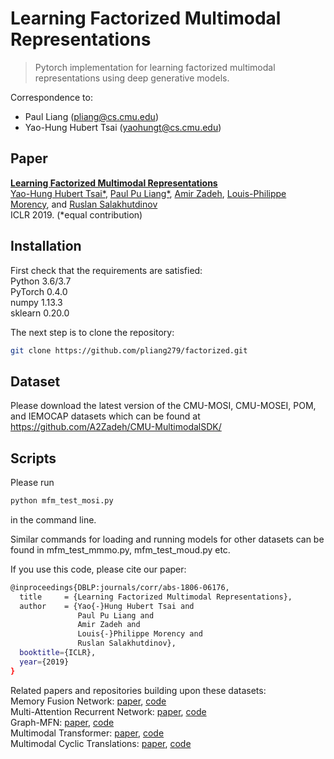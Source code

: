 # Learning Factorized Multimodal Representations

> Pytorch implementation for learning factorized multimodal representations using deep generative models.

Correspondence to: 
  - Paul Liang (pliang@cs.cmu.edu)
  - Yao-Hung Hubert Tsai (yaohungt@cs.cmu.edu)
  
## Paper

[**Learning Factorized Multimodal Representations**](https://arxiv.org/abs/1806.06176)<br>
[Yao-Hung Hubert Tsai*](https://yaohungt.github.io), [Paul Pu Liang*](http://www.cs.cmu.edu/~pliang/), [Amir Zadeh](https://www.amir-zadeh.com/), [Louis-Philippe Morency](https://www.cs.cmu.edu/~morency/), and [Ruslan Salakhutdinov](https://www.cs.cmu.edu/~rsalakhu/)<br>
ICLR 2019. (*equal contribution)

## Installation

First check that the requirements are satisfied:</br>
Python 3.6/3.7</br>
PyTorch 0.4.0</br>
numpy 1.13.3</br>
sklearn 0.20.0

The next step is to clone the repository:
```bash
git clone https://github.com/pliang279/factorized.git
```

## Dataset

Please download the latest version of the CMU-MOSI, CMU-MOSEI, POM, and IEMOCAP datasets which can be found at https://github.com/A2Zadeh/CMU-MultimodalSDK/

## Scripts

Please run
```bash
python mfm_test_mosi.py
```
in the command line.

Similar commands for loading and running models for other datasets can be found in mfm_test_mmmo.py, mfm_test_moud.py etc.

If you use this code, please cite our paper:

```bash
@inproceedings{DBLP:journals/corr/abs-1806-06176,
  title     = {Learning Factorized Multimodal Representations},
  author    = {Yao{-}Hung Hubert Tsai and
               Paul Pu Liang and
               Amir Zadeh and
               Louis{-}Philippe Morency and
               Ruslan Salakhutdinov},
  booktitle={ICLR},
  year={2019}
}
```

Related papers and repositories building upon these datasets:</br>
Memory Fusion Network: [paper](https://arxiv.org/abs/1802.00927), [code](https://github.com/pliang279/MFN)</br>
Multi-Attention Recurrent Network: [paper](https://arxiv.org/abs/1802.00923), [code](https://github.com/A2Zadeh/CMU-MultimodalSDK/)</br>
Graph-MFN: [paper](http://aclweb.org/anthology/P18-1208), [code](https://github.com/A2Zadeh/CMU-MultimodalSDK/)</br>
Multimodal Transformer: [paper](https://arxiv.org/abs/1906.00295), [code](https://github.com/yaohungt/Multimodal-Transformer)</br>
Multimodal Cyclic Translations: [paper](https://arxiv.org/abs/1812.07809), [code](https://github.com/hainow/MCTN)
